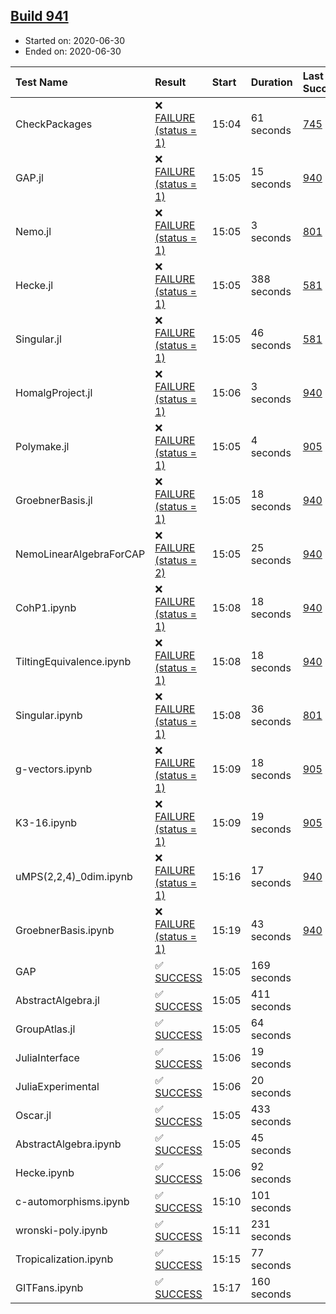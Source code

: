 ## [Build 941](https://oscarci.mathematik.uni-kl.de/job/oscar-julia-1.4/941/)

* Started on: 2020-06-30
* Ended on: 2020-06-30

| Test Name    | Result | Start | Duration | Last Success | First Failure |
|:-------------|:-------|:------|:---------|:-------------|:--------------|
| CheckPackages | ❌ [FAILURE (status = 1)](https://oscarci.mathematik.uni-kl.de/job/oscar-julia-1.4/941/artifact/logs/build-941/CheckPackages.log) | 15:04 | 61 seconds | [745](https://oscarci.mathematik.uni-kl.de/job/oscar-julia-1.4/745/) | [746](https://oscarci.mathematik.uni-kl.de/job/oscar-julia-1.4/746/) |
| GAP.jl | ❌ [FAILURE (status = 1)](https://oscarci.mathematik.uni-kl.de/job/oscar-julia-1.4/941/artifact/logs/build-941/GAP.jl.log) | 15:05 | 15 seconds | [940](https://oscarci.mathematik.uni-kl.de/job/oscar-julia-1.4/940/) | [941](https://oscarci.mathematik.uni-kl.de/job/oscar-julia-1.4/941/) |
| Nemo.jl | ❌ [FAILURE (status = 1)](https://oscarci.mathematik.uni-kl.de/job/oscar-julia-1.4/941/artifact/logs/build-941/Nemo.jl.log) | 15:05 | 3 seconds | [801](https://oscarci.mathematik.uni-kl.de/job/oscar-julia-1.4/801/) | [802](https://oscarci.mathematik.uni-kl.de/job/oscar-julia-1.4/802/) |
| Hecke.jl | ❌ [FAILURE (status = 1)](https://oscarci.mathematik.uni-kl.de/job/oscar-julia-1.4/941/artifact/logs/build-941/Hecke.jl.log) | 15:05 | 388 seconds | [581](https://oscarci.mathematik.uni-kl.de/job/oscar-julia-1.4/581/) | [582](https://oscarci.mathematik.uni-kl.de/job/oscar-julia-1.4/582/) |
| Singular.jl | ❌ [FAILURE (status = 1)](https://oscarci.mathematik.uni-kl.de/job/oscar-julia-1.4/941/artifact/logs/build-941/Singular.jl.log) | 15:05 | 46 seconds | [581](https://oscarci.mathematik.uni-kl.de/job/oscar-julia-1.4/581/) | [582](https://oscarci.mathematik.uni-kl.de/job/oscar-julia-1.4/582/) |
| HomalgProject.jl | ❌ [FAILURE (status = 1)](https://oscarci.mathematik.uni-kl.de/job/oscar-julia-1.4/941/artifact/logs/build-941/HomalgProject.jl.log) | 15:06 | 3 seconds | [940](https://oscarci.mathematik.uni-kl.de/job/oscar-julia-1.4/940/) | [941](https://oscarci.mathematik.uni-kl.de/job/oscar-julia-1.4/941/) |
| Polymake.jl | ❌ [FAILURE (status = 1)](https://oscarci.mathematik.uni-kl.de/job/oscar-julia-1.4/941/artifact/logs/build-941/Polymake.jl.log) | 15:05 | 4 seconds | [905](https://oscarci.mathematik.uni-kl.de/job/oscar-julia-1.4/905/) | [907](https://oscarci.mathematik.uni-kl.de/job/oscar-julia-1.4/907/) |
| GroebnerBasis.jl | ❌ [FAILURE (status = 1)](https://oscarci.mathematik.uni-kl.de/job/oscar-julia-1.4/941/artifact/logs/build-941/GroebnerBasis.jl.log) | 15:05 | 18 seconds | [940](https://oscarci.mathematik.uni-kl.de/job/oscar-julia-1.4/940/) | [941](https://oscarci.mathematik.uni-kl.de/job/oscar-julia-1.4/941/) |
| NemoLinearAlgebraForCAP | ❌ [FAILURE (status = 2)](https://oscarci.mathematik.uni-kl.de/job/oscar-julia-1.4/941/artifact/logs/build-941/NemoLinearAlgebraForCAP.log) | 15:05 | 25 seconds | [940](https://oscarci.mathematik.uni-kl.de/job/oscar-julia-1.4/940/) | [941](https://oscarci.mathematik.uni-kl.de/job/oscar-julia-1.4/941/) |
| CohP1.ipynb | ❌ [FAILURE (status = 1)](https://oscarci.mathematik.uni-kl.de/job/oscar-julia-1.4/941/artifact/logs/build-941/CohP1.ipynb.log) | 15:08 | 18 seconds | [940](https://oscarci.mathematik.uni-kl.de/job/oscar-julia-1.4/940/) | [941](https://oscarci.mathematik.uni-kl.de/job/oscar-julia-1.4/941/) |
| TiltingEquivalence.ipynb | ❌ [FAILURE (status = 1)](https://oscarci.mathematik.uni-kl.de/job/oscar-julia-1.4/941/artifact/logs/build-941/TiltingEquivalence.ipynb.log) | 15:08 | 18 seconds | [940](https://oscarci.mathematik.uni-kl.de/job/oscar-julia-1.4/940/) | [941](https://oscarci.mathematik.uni-kl.de/job/oscar-julia-1.4/941/) |
| Singular.ipynb | ❌ [FAILURE (status = 1)](https://oscarci.mathematik.uni-kl.de/job/oscar-julia-1.4/941/artifact/logs/build-941/Singular.ipynb.log) | 15:08 | 36 seconds | [801](https://oscarci.mathematik.uni-kl.de/job/oscar-julia-1.4/801/) | [802](https://oscarci.mathematik.uni-kl.de/job/oscar-julia-1.4/802/) |
| g-vectors.ipynb | ❌ [FAILURE (status = 1)](https://oscarci.mathematik.uni-kl.de/job/oscar-julia-1.4/941/artifact/logs/build-941/g-vectors.ipynb.log) | 15:09 | 18 seconds | [905](https://oscarci.mathematik.uni-kl.de/job/oscar-julia-1.4/905/) | [907](https://oscarci.mathematik.uni-kl.de/job/oscar-julia-1.4/907/) |
| K3-16.ipynb | ❌ [FAILURE (status = 1)](https://oscarci.mathematik.uni-kl.de/job/oscar-julia-1.4/941/artifact/logs/build-941/K3-16.ipynb.log) | 15:09 | 19 seconds | [905](https://oscarci.mathematik.uni-kl.de/job/oscar-julia-1.4/905/) | [907](https://oscarci.mathematik.uni-kl.de/job/oscar-julia-1.4/907/) |
| uMPS(2,2,4)_0dim.ipynb | ❌ [FAILURE (status = 1)](https://oscarci.mathematik.uni-kl.de/job/oscar-julia-1.4/941/artifact/logs/build-941/uMPS-2-2-4-_0dim.ipynb.log) | 15:16 | 17 seconds | [940](https://oscarci.mathematik.uni-kl.de/job/oscar-julia-1.4/940/) | [941](https://oscarci.mathematik.uni-kl.de/job/oscar-julia-1.4/941/) |
| GroebnerBasis.ipynb | ❌ [FAILURE (status = 1)](https://oscarci.mathematik.uni-kl.de/job/oscar-julia-1.4/941/artifact/logs/build-941/GroebnerBasis.ipynb.log) | 15:19 | 43 seconds | [940](https://oscarci.mathematik.uni-kl.de/job/oscar-julia-1.4/940/) | [941](https://oscarci.mathematik.uni-kl.de/job/oscar-julia-1.4/941/) |
| GAP | ✅ [SUCCESS](https://oscarci.mathematik.uni-kl.de/job/oscar-julia-1.4/941/artifact/logs/build-941/GAP.log) | 15:05 | 169 seconds |  |  |
| AbstractAlgebra.jl | ✅ [SUCCESS](https://oscarci.mathematik.uni-kl.de/job/oscar-julia-1.4/941/artifact/logs/build-941/AbstractAlgebra.jl.log) | 15:05 | 411 seconds |  |  |
| GroupAtlas.jl | ✅ [SUCCESS](https://oscarci.mathematik.uni-kl.de/job/oscar-julia-1.4/941/artifact/logs/build-941/GroupAtlas.jl.log) | 15:05 | 64 seconds |  |  |
| JuliaInterface | ✅ [SUCCESS](https://oscarci.mathematik.uni-kl.de/job/oscar-julia-1.4/941/artifact/logs/build-941/JuliaInterface.log) | 15:06 | 19 seconds |  |  |
| JuliaExperimental | ✅ [SUCCESS](https://oscarci.mathematik.uni-kl.de/job/oscar-julia-1.4/941/artifact/logs/build-941/JuliaExperimental.log) | 15:06 | 20 seconds |  |  |
| Oscar.jl | ✅ [SUCCESS](https://oscarci.mathematik.uni-kl.de/job/oscar-julia-1.4/941/artifact/logs/build-941/Oscar.jl.log) | 15:05 | 433 seconds |  |  |
| AbstractAlgebra.ipynb | ✅ [SUCCESS](https://oscarci.mathematik.uni-kl.de/job/oscar-julia-1.4/941/artifact/logs/build-941/AbstractAlgebra.ipynb.log) | 15:05 | 45 seconds |  |  |
| Hecke.ipynb | ✅ [SUCCESS](https://oscarci.mathematik.uni-kl.de/job/oscar-julia-1.4/941/artifact/logs/build-941/Hecke.ipynb.log) | 15:06 | 92 seconds |  |  |
| c-automorphisms.ipynb | ✅ [SUCCESS](https://oscarci.mathematik.uni-kl.de/job/oscar-julia-1.4/941/artifact/logs/build-941/c-automorphisms.ipynb.log) | 15:10 | 101 seconds |  |  |
| wronski-poly.ipynb | ✅ [SUCCESS](https://oscarci.mathematik.uni-kl.de/job/oscar-julia-1.4/941/artifact/logs/build-941/wronski-poly.ipynb.log) | 15:11 | 231 seconds |  |  |
| Tropicalization.ipynb | ✅ [SUCCESS](https://oscarci.mathematik.uni-kl.de/job/oscar-julia-1.4/941/artifact/logs/build-941/Tropicalization.ipynb.log) | 15:15 | 77 seconds |  |  |
| GITFans.ipynb | ✅ [SUCCESS](https://oscarci.mathematik.uni-kl.de/job/oscar-julia-1.4/941/artifact/logs/build-941/GITFans.ipynb.log) | 15:17 | 160 seconds |  |  |
